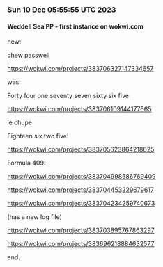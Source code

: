 ### Sun 10 Dec 05:55:55 UTC 2023

#### Weddell Sea PP - first instance on wokwi.com

new:

  chew passwell

  https://wokwi.com/projects/383706327147334657


was:

  Forty four one seventy seven sixty six five

  https://wokwi.com/projects/383706109144177665

  le chupe

  Eighteen six two five!

  https://wokwi.com/projects/383705623864218625

  Formula 409:

  https://wokwi.com/projects/383704998586769409

  https://wokwi.com/projects/383704453229679617

  https://wokwi.com/projects/383704234259740673

  (has a new log file)

  https://wokwi.com/projects/383703895767863297

  https://wokwi.com/projects/383696218884632577

end.
